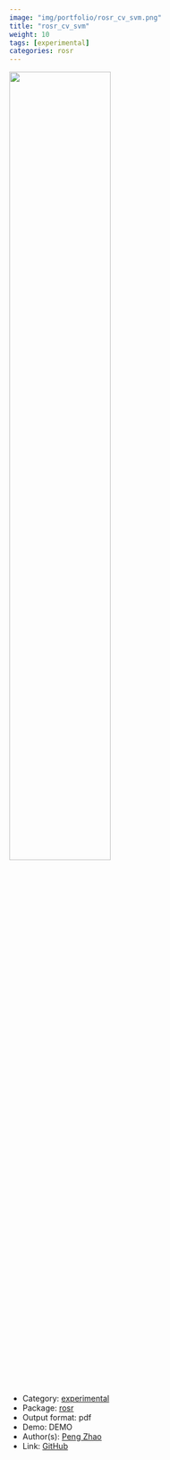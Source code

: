 ```yaml
---
image: "img/portfolio/rosr_cv_svm.png"
title: "rosr_cv_svm"
weight: 10
tags: [experimental]
categories: rosr
---
```




<!--more-->

<p><a href="../../img/portfolio/rosr_cv_svm.png"><img class = "jf-image-shadow" src="../../img/portfolio/rosr_cv_svm.png", width="60%"></a></p>

- Category: [experimental](../../tags/experimental)
- Package: [rosr](rosr)
- Output format: pdf
- Demo: DEMO
- Author(s): [Peng Zhao](https://pzhao.org)
- Link: [GitHub](https://github.com/pzhaonet/rosr)


